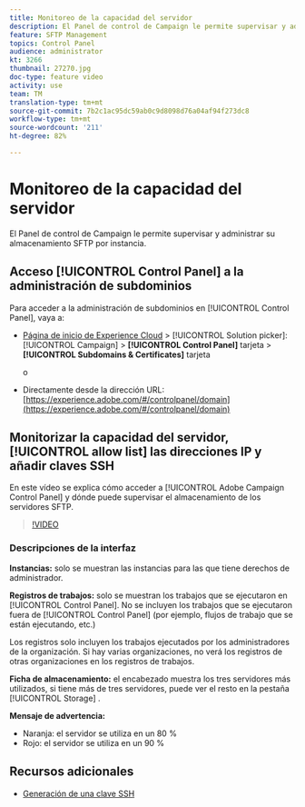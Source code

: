 ```yaml
---
title: Monitoreo de la capacidad del servidor
description: El Panel de control de Campaign le permite supervisar y administrar su almacenamiento SFTP por instancia y añadir direcciones IP a listas de permitidos.
feature: SFTP Management
topics: Control Panel
audience: administrator
kt: 3266
thumbnail: 27270.jpg
doc-type: feature video
activity: use
team: TM
translation-type: tm+mt
source-git-commit: 7b2c1ac95dc59ab0c9d8098d76a04af94f273dc8
workflow-type: tm+mt
source-wordcount: '211'
ht-degree: 82%

---
```



# Monitoreo de la capacidad del servidor

El Panel de control de Campaign le permite supervisar y administrar su almacenamiento SFTP por instancia.

## Acceso [!UICONTROL Control Panel] a la administración de subdominios

Para acceder a la administración de subdominios en [!UICONTROL Control Panel], vaya a:

* [Página de inicio de Experience Cloud](https://experience.adobe.com/#/home) > [!UICONTROL Solution picker]: [!UICONTROL Campaign] > **[!UICONTROL Control Panel]** tarjeta > **[!UICONTROL Subdomains & Certificates]** tarjeta

   o
* Directamente desde la dirección URL: [https://experience.adobe.com/#/controlpanel/domain](https://experience.adobe.com/#/controlpanel/domain)

## Monitorizar la capacidad del servidor, [!UICONTROL allow list] las direcciones IP y añadir claves SSH

En este vídeo se explica cómo acceder a [!UICONTROL Adobe Campaign Control Panel] y dónde puede supervisar el almacenamiento de los servidores SFTP.

>[!VIDEO](https://video.tv.adobe.com/v/27270?quality=12)

### Descripciones de la interfaz

**Instancias:** solo se muestran las instancias para las que tiene derechos de administrador.

**Registros de trabajos:** solo se muestran los trabajos que se ejecutaron en [!UICONTROL Control Panel]. No se incluyen los trabajos que se ejecutaron fuera de [!UICONTROL Control Panel] (por ejemplo, flujos de trabajo que se están ejecutando, etc.)

Los registros solo incluyen los trabajos ejecutados por los administradores de la organización. Si hay varias organizaciones, no verá los registros de otras organizaciones en los registros de trabajos.

**Ficha de almacenamiento:** el encabezado muestra los tres servidores más utilizados, si tiene más de tres servidores, puede ver el resto en la pestaña [!UICONTROL Storage] .

**Mensaje de advertencia:**

* Naranja: el servidor se utiliza en un 80 %
* Rojo: el servidor se utiliza en un 90 %

## Recursos adicionales

* [Generación de una clave SSH](./generate-ssh-key.md)
